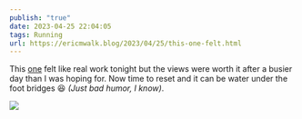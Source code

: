 ```yaml
---
publish: "true"
date: 2023-04-25 22:04:05
tags: Running
url: https://ericmwalk.blog/2023/04/25/this-one-felt.html
---
```


This [one](http://www.strava.com/activities/8957623865) felt like real work tonight but the views were worth it after a busier day than I was hoping for.  Now time to reset and it can be water under the foot bridges 😆 *(Just bad humor, I know)*.

![](https://ericmwalk.blog/uploads/2023/50792f8d1d.jpg)